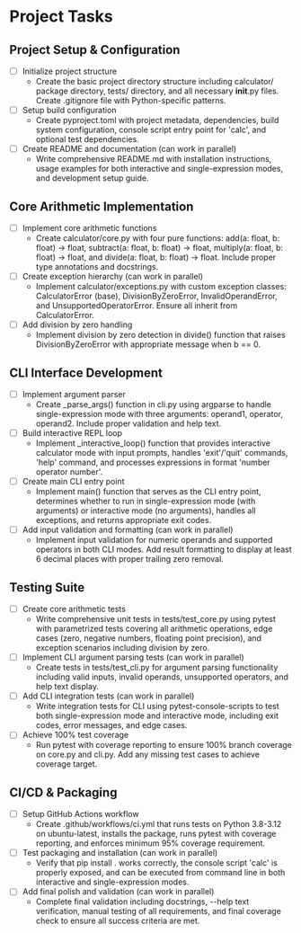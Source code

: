 # Project Tasks

## Project Setup & Configuration
- [ ] Initialize project structure
  - Create the basic project directory structure including calculator/ package directory, tests/ directory, and all necessary __init__.py files. Create .gitignore file with Python-specific patterns.
- [ ] Setup build configuration
  - Create pyproject.toml with project metadata, dependencies, build system configuration, console script entry point for 'calc', and optional test dependencies.
- [ ] Create README and documentation (can work in parallel)
  - Write comprehensive README.md with installation instructions, usage examples for both interactive and single-expression modes, and development setup guide.

## Core Arithmetic Implementation
- [ ] Implement core arithmetic functions
  - Create calculator/core.py with four pure functions: add(a: float, b: float) -> float, subtract(a: float, b: float) -> float, multiply(a: float, b: float) -> float, and divide(a: float, b: float) -> float. Include proper type annotations and docstrings.
- [ ] Create exception hierarchy (can work in parallel)
  - Implement calculator/exceptions.py with custom exception classes: CalculatorError (base), DivisionByZeroError, InvalidOperandError, and UnsupportedOperatorError. Ensure all inherit from CalculatorError.
- [ ] Add division by zero handling
  - Implement division by zero detection in divide() function that raises DivisionByZeroError with appropriate message when b == 0.

## CLI Interface Development
- [ ] Implement argument parser
  - Create _parse_args() function in cli.py using argparse to handle single-expression mode with three arguments: operand1, operator, operand2. Include proper validation and help text.
- [ ] Build interactive REPL loop
  - Implement _interactive_loop() function that provides interactive calculator mode with input prompts, handles 'exit'/'quit' commands, 'help' command, and processes expressions in format 'number operator number'.
- [ ] Create main CLI entry point
  - Implement main() function that serves as the CLI entry point, determines whether to run in single-expression mode (with arguments) or interactive mode (no arguments), handles all exceptions, and returns appropriate exit codes.
- [ ] Add input validation and formatting (can work in parallel)
  - Implement input validation for numeric operands and supported operators in both CLI modes. Add result formatting to display at least 6 decimal places with proper trailing zero removal.

## Testing Suite
- [ ] Create core arithmetic tests
  - Write comprehensive unit tests in tests/test_core.py using pytest with parametrized tests covering all arithmetic operations, edge cases (zero, negative numbers, floating point precision), and exception scenarios including division by zero.
- [ ] Implement CLI argument parsing tests (can work in parallel)
  - Create tests in tests/test_cli.py for argument parsing functionality including valid inputs, invalid operands, unsupported operators, and help text display.
- [ ] Add CLI integration tests (can work in parallel)
  - Write integration tests for CLI using pytest-console-scripts to test both single-expression mode and interactive mode, including exit codes, error messages, and edge cases.
- [ ] Achieve 100% test coverage
  - Run pytest with coverage reporting to ensure 100% branch coverage on core.py and cli.py. Add any missing test cases to achieve coverage target.

## CI/CD & Packaging
- [ ] Setup GitHub Actions workflow
  - Create .github/workflows/ci.yml that runs tests on Python 3.8-3.12 on ubuntu-latest, installs the package, runs pytest with coverage reporting, and enforces minimum 95% coverage requirement.
- [ ] Test packaging and installation (can work in parallel)
  - Verify that pip install . works correctly, the console script 'calc' is properly exposed, and can be executed from command line in both interactive and single-expression modes.
- [ ] Add final polish and validation (can work in parallel)
  - Complete final validation including docstrings, --help text verification, manual testing of all requirements, and final coverage check to ensure all success criteria are met.

